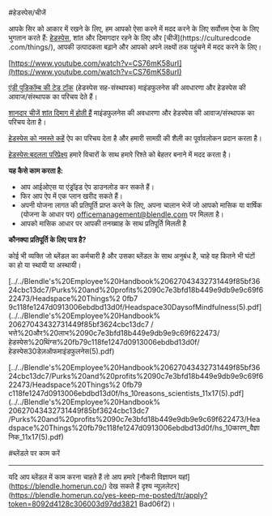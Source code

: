 #हेडस्पेस/चीजें

आपके सिर को आकार में रखने के लिए, हम आपको ऐसा करने में मदद करने के लिए सर्वोत्तम ऐप्स के लिए भुगतान करते हैं: [हेडस्पेस](https://www.headspace.com/), शांत और दिमागदार रहने के लिए और [चीजें](https://culturedcode .com/things/), आपकी उत्पादकता बढ़ाने और आपको अपने लक्ष्यों तक पहुंचने में मदद करने के लिए।

[https://www.youtube.com/watch?v=CS76mK58urI](https://www.youtube.com/watch?v=CS76mK58urI)

[एंडी पुडिकॉम्ब की टेड टॉक](https://t.yesware.com/tt/ece03257990d5921619e6fdc733d2d4a7f943fe1/87642caf16dc20e2362d1062acafd1ee/3ee9e7c8591cf48c76de0cb75f7a0519/www.ted.com/talks/andy_puddicombe_all_it_takes_is_10_mindful_मिनट) (हेडस्पेस सह-संस्थापक) माइंडफुलनेस की अवधारणा और हेडस्पेस की आवाज/संस्थापक का परिचय देते हैं।

[शानदार चीजें शांत दिमाग में होती हैं](https://www.youtube.com/watch?v=lACf4O_eSt0) माइंडफुलनेस की अवधारणा और हेडस्पेस की आवाज/संस्थापक का परिचय देता है।

[हेडस्पेस को नमस्ते कहें](https://www.youtube.com/watch?v=CS76mK58urI) ऐप का परिचय देता है और हमारी सामग्री की शैली का पूर्वावलोकन प्रदान करता है।

[हेडस्पेस:बदलता परिप्रेक्ष्य](https://www.youtube.com/watch?v=iN6g2mr0p3Q) हमारे विचारों के साथ हमारे रिश्ते को बेहतर बनाने में मदद करता है।

**यह कैसे काम करता है:**

- आप आईओएस या एंड्रॉइड ऐप डाउनलोड कर सकते हैं।
- फिर आप ऐप में एक प्लान खरीद सकते हैं।
- अपनी योजना लागत की प्रतिपूर्ति प्राप्त करने के लिए, अपना चालान भेजें जो आपको मासिक या वार्षिक (योजना के आधार पर) [o](mailto:mariam@blendle.com)fficemanagement@blendle.com पर मिलता है।
- आपको मासिक आधार पर आपकी तनख्वाह के साथ प्रतिपूर्ति मिलती है

**कौनक्या प्रतिपूर्ति के लिए पात्र है?**

कोई भी व्यक्ति जो ब्लेंडल का कर्मचारी है और उसका ब्लेंडल के साथ अनुबंध है, चाहे वह कितने भी घंटों का हो या स्थायी या अस्थायी।

[../../Blendle's%20Employee%20Handbook%20627043432731449f85bf3624cbc13dc7/Purks%20and%20profits%2090c7e3bfd18b449e9db9e9c69f622473/Headspace%20Things%2 0fb7 9c118fe1247d0913006ebdbd13d0f/Headspace30DaysofMindfulness(5).pdf](../../Blendle's%20Employee%20Handbook% 20627043432731449f85bf3624cbc13dc7 /भत्ते%20और%20लाभ%2090c7e3bfd18b449e9db9e9c69f622473/हेडस्पेस%20थिंग्स%20fb79c118fe1247d0913006ebdbd13d0f/हेडस्पेस30डेज़ऑफमाइंडफुलनेस(5).pdf)

[../../Blendle's%20Employee%20Handbook%20627043432731449f85bf3624cbc13dc7/Purks%20and%20profits%2090c7e3bfd18b449e9db9e9c69f622473/Headspace%20Things%2 0fb79 c118fe1247d0913006ebdbd13d0f/hs_10reasons_scientists_11x17(5).pdf](../../Blendle's%20Employee%20Handbook% 20627043432731449f85bf3624cbc13dc7 /Purks%20and%20profits%2090c7e3bfd18b449e9db9e9c69f622473/Headspace%20Things%20fb79c118fe1247d0913006ebdbd13d0f/hs_10कारण_वैज्ञानिक_11x17(5).pdf)

#ब्लेंडले पर काम करें

---

यदि आप ब्लेंडल में काम करना चाहते हैं तो आप हमारे [नौकरी विज्ञापन यहां] (https://blendle.homerun.co/) देख सकते हैं दृश्य न्यूज़लेटर](https://blendle.homerun.co/yes-keep-me-posted/tr/apply?token=8092d4128c306003d97dd3821 Bad06f2)।